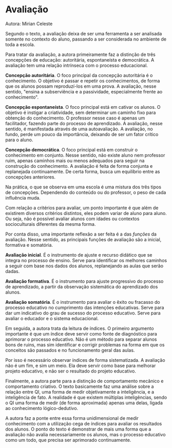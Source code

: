 # Avaliação

Autora: Mirian Celeste

Segundo o texto, a avaliação deixa de ser uma ferramenta a ser analisada somente no contexto do aluno, passando a ser considerada no ambiente de toda a escola.

Para tratar da avaliação, a autora primeiramente faz a distinção de três concepções de educação: autoritária, espontaneísta e democrática. A avaliação tem uma relação intrínseca com o processo educacional.

**Concepção autoritária**. O foco principal da concepção autoritária é o conhecimento. O objetivo é passar e repetir os conhecimentos, de forma que os alunos possam reproduzí-los em uma prova. A avaliação, nesse sentido, "ensina a subserviência e a passividade, especialmente frente ao conhecimento".

**Concepção espontaneísta**. O foco principal está em cativar os alunos. O objetivo é instigar a criatividade, sem determinar um caminho fixo para obtenção do conhecimento. O professor nesse caso é apenas um facilitador, fazendo parte do processo de aprendizado. A avaliação, nesse sentido, é manifestada através de uma autoavaliação. A avaliação, no fundo, perde um pouco da importância, deixando de ser um fator crítico para o aluno.

**Concepção democrática**. O foco principal está em construir o conhecimento em conjunto. Nesse sentido, não existe aluno nem professor ruim, apenas caminhos mais ou menos adequados para seguir na construção do conhecimento. A avaliação é feita de forma conjunta e replanejada continuamente. De certa forma, busca um equilíbrio entre as concepções anteriores. 

Na prática, o que se observa em uma escola é uma mistura dos três tipos de concepções. Dependendo do conteúdo ou do professor, o peso de cada influência muda.

Com relação a critérios para avaliar, um ponto importante é que além de existirem diversos critérios distintos, eles podem variar de aluno para aluno. Ou seja, não é possível avaliar alunos com idades ou contextos socioculturais diferentes da mesma forma.

Por conta disso, uma importante reflexão a ser feita é a das *funções* da avaliação. Nesse sentido, as principais funções de avaliação são a inicial, formativa e somatória.

**Avaliação inicial**. É o instrumento de ajuste e recurso didático que se integra no processo de ensino. Serve para identificar os melhores caminhos a seguir com base nos dados dos alunos, replanejando as aulas que serão dadas.

**Avaliação formativa**. É o instrumento para ajuste progressivo do processo de aprendizado, a partir da observação sistemática do aprendizado dos alunos.

**Avaliação somatória**. É o instrumento para avaliar o êxito ou fracasso do processo educativo no cumprimento das intenções educativas. Serve para dar um indicativo do grau de sucesso do processo educativo. Serve para avaliar o educador e o sistema educacional.

Em seguida, a autora trata da leitura de índices. O primeiro argumento importante é que um índice deve servir como fonte de diagnóstico para aprimorar o processo educativo. Não é um método para separar alunos bons de ruins, mas sim identificar e corrigir problemas na forma em que os conceitos são passados e no funcionamento geral das aulas. 

Por isso é necessário observar índices de forma sistematizada. A avaliação não é um fim, e sim um meio. Ela deve servir como base para melhorar projeto educativo, e não ser o resultado do projeto educativo.

Finalmente, a autora parte para a distinção de comportamento mecânico e comportamento criativo. O texto basicamente faz uma análise sobre a relação entre QI, uma forma de medir objetivamente a inteligência, e a inteligência de fato. A realidade é que existem múltiplas inteligências, sendo o QI uma forma de medir (de forma aproximada) apenas uma delas, ligada ao conhecimento lógico-dedutivo. 

A autora faz a ponte entre essa forma unidimensional de medir conhecimento com a utilização cega de índices para avaliar os resultados dos alunos. O ponto do texto é demonstrar de mais uma forma que a avaliação não avalia necessariamente os alunos, mas o processo educativo como um todo, que precisa ser aprimorado continuamente.
